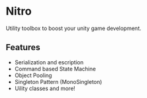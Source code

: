 ﻿# Nitro
Utility toolbox to boost your unity game development.

## Features

- Serialization and escription
- Command based State Machine
- Object Pooling
- Singleton Pattern (MonoSingleton)
- Uility classes and more!